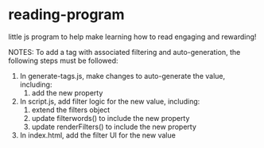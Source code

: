 # reading-program
little js program to help make learning how to read engaging and rewarding!

NOTES:
To add a tag with associated filtering and auto-generation, the following steps must be followed:
1. In generate-tags.js, make changes to auto-generate the value, including:
	1. add the new property
2. In script.js, add filter logic for the new value, including:
	1. extend the filters object
	2. update filterwords() to include the new property
	3. update renderFilters() to include the new property
3. In index.html, add the filter UI for the new value
